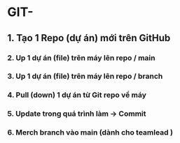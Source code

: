 # GIT-

## 1. Tạo 1 Repo (dự án) mới trên GitHub 

### 2. Up 1 dự án (file) trên máy lên repo / main 

### 3. Up 1 dự án (file) trên máy lên repo / branch 

### 4. Pull (down) 1 dự án từ Git repo về máy 

### 5. Update trong quá trình làm -> Commit 

### 6. Merch branch vào main (dành cho teamlead )
